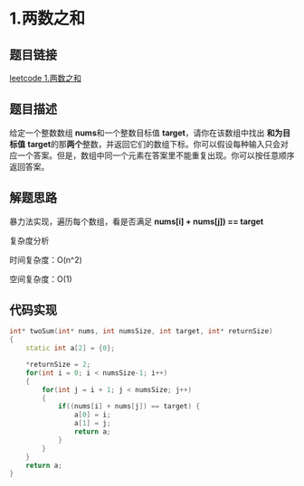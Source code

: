 # 1.两数之和

## 题目链接
[leetcode 1.两数之和](https://leetcode-cn.com/problems/two-sum/)


## 题目描述

给定一个整数数组 **nums**和一个整数目标值 **target**，请你在该数组中找出 **和为目标值** **target**的那**两个**整数，并返回它们的数组下标。你可以假设每种输入只会对应一个答案。但是，数组中同一个元素在答案里不能重复出现。你可以按任意顺序返回答案。

## 解题思路

暴力法实现，遍历每个数组，看是否满足 **nums[i] + nums[j]) == target**

复杂度分析

时间复杂度：O(n^2)

空间复杂度：O(1)

## 代码实现
```cpp
int* twoSum(int* nums, int numsSize, int target, int* returnSize)
{
    static int a[2] = {0};

    *returnSize = 2;
    for(int i = 0; i < numsSize-1; i++)
    {
        for(int j = i + 1; j < numsSize; j++)
        {
            if((nums[i] + nums[j]) == target) {
                a[0] = i;
                a[1] = j;
                return a;
            }    
        }    
    }
    return a;
}
```